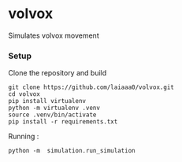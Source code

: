 # volvox
Simulates volvox movement

### Setup

Clone the repository and build

```
git clone https://github.com/laiaaa0/volvox.git
cd volvox
pip install virtualenv
python -m virtualenv .venv
source .venv/bin/activate
pip install -r requirements.txt
```

Running : 
```
python -m  simulation.run_simulation
```
